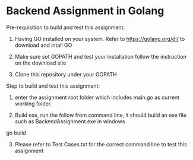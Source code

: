 # Backend Assignment in Golang
    
Pre-requisition to build and test this assignment:
    
1. Having GO installed on your system. Refer to https://golang.org/dl/ to download and intall GO
    
2. Make sure set GOPATH and test your installation follow the instruction on the download site
    
3. Clone this repository under your GOPATH
    
Step to build and test this assignment:
    
1. enter the assignment root folder which includes main.go as current working folder. 
    
2. Build exe, run the follow from command line, it should build an exe file such as BackendAssignment.exe in windows   
    
go build
    
3. Please refer to Test Cases.txt for the correct command line to test this assignment
